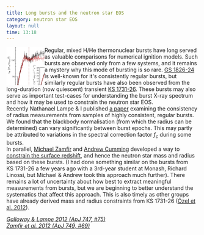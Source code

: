 ```yaml
---
title: Long bursts and the neutron star EOS
category: neutron star EOS
layout: null
time: 13:18
---
```

<!-- converted from blosxom format post by dkg 22.1.2022 -->
  <!---- Begin .post ---->
<img src="/images/longbursts12.jpg" width="100" height="100" align="left">
Regular, mixed H/He thermonuclear bursts have long served as valuable comparisons for
numerical ignition models. Such bursts are observed only from a few systems,
and it remains a mystery why this mode of bursting is so rare. 
<a href="http://simbad.u-strasbg.fr/simbad/sim-id?Ident=ginga+1826-24&NbIdent=1&Radius=2&Radius.unit=arcmin&submit=submit+id">GS&nbsp;1826-24</a>
is well-known for it's consistently regular bursts, but similarly regular
bursts have also been observed from the long-duration (now quiescent) transient
<a href="http://simbad.u-strasbg.fr/simbad/sim-id?Ident=ks+1731-260&NbIdent=1&Radius=2&Radius.unit=arcmin&submit=submit+id">KS&nbsp;1731-26</a>. These bursts may also serve as important test-cases for
understanding the burst X-ray spectrum and how it may be used to constrain the
neutron star EOS.<br>
Recently Nathanael Lampe & I published 
<a href="http://adsabs.harvard.edu/abs/2012ApJ...747...75G">a paper</a> examining the consistency of radius measurements
from samples of highly consistent, regular bursts. We found that the blackbody
normalisation (from which the radius can be determined) can vary significantly
between burst epochs. This may partly be attributed to variations in the
spectral correction factor <em>f<sub>c</sub></em> during some bursts.<br>
In parallel, 
<a href="http://www.physics.mcgill.ca/~mzamfir">Michael Zamfir</a> and 
<a href="http://www.physics.mcgill.ca/~cumming">Andrew Cumming</a> developed
a way to 
<a href="http://adsabs.harvard.edu/abs/2012ApJ...749...69Z">constrain the surface redshift</a>, and hence the neutron star mass and
radius based on these bursts. (I had done something similar on the bursts from
KS&nbsp;1731-26 a few years ago with a 3rd-year student at Monash, Richard Linossi, but
Michael & Andrew took this approach much further). There remains a lot of 
uncertainty about how best to extract meaningful measurements from bursts, but
we are beginning to better understand the systematics that affect this
approach. This is also timely as other groups have already derived mass and
radius constraints from KS&nbsp;1731-26 
(<a href="http://adsabs.harvard.edu/abs/2012ApJ...748....5O">&Ouml;zel et al.
2012</a>).
<p>
<em><a href="http://adsabs.harvard.edu/abs/2012ApJ...747...75G">Galloway & Lampe 2012 (ApJ 747, #75)</a><br>
<a href="http://adsabs.harvard.edu/abs/2012ApJ...749...69Z">Zamfir et al. 2012 (ApJ 749, #69)</a>
</em>
